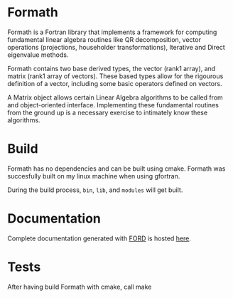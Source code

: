 # Formath

Formath is a Fortran library that implements a framework for computing fundamental linear algebra routines like QR decomposition, vector operations (projections, householder transformations), Iterative and Direct eigenvalue methods. 

Formath contains two base derived types, the vector (rank1 array), and matrix (rank1 array of vectors). These based types allow for the rigourous definition of a vector, including some basic operators defined on vectors.

A Matrix object allows certain Linear Algebra algorithms to be called from and object-oriented interface. Implementing these fundamental routines from the ground up is a necessary exercise to intimately know these algorithms.

# Build

Formath has no dependencies and can be built using cmake. Formath was succesfully built on my linux machine when using gfortran.

During the build process, `bin`, `lib`, and `modules` will get built.

# Documentation

Complete documentation generated with [FORD](https://github.com/Fortran-FOSS-Programmers/ford) is hosted [here](https://ejovo13.github.io/formath/).

# Tests

After having build Formath with cmake, call make 